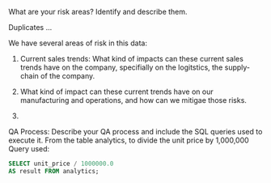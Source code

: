What are your risk areas? Identify and describe them.

Duplicates ...


We have several areas of risk in this data:
1. Current sales trends: What kind of impacts can these current sales trends have on the company, specifially on the logitstics, the supply-chain of the company.

2. What kind of impact can these current trends have on our manufacturing and operations, and how can we mitigae those risks.

3. 

QA Process:
Describe your QA process and include the SQL queries used to execute it.
From the table analytics, to divide the unit price by 1,000,000 
Query used: 
```SQL
SELECT unit_price / 1000000.0 
AS result FROM analytics;
```
